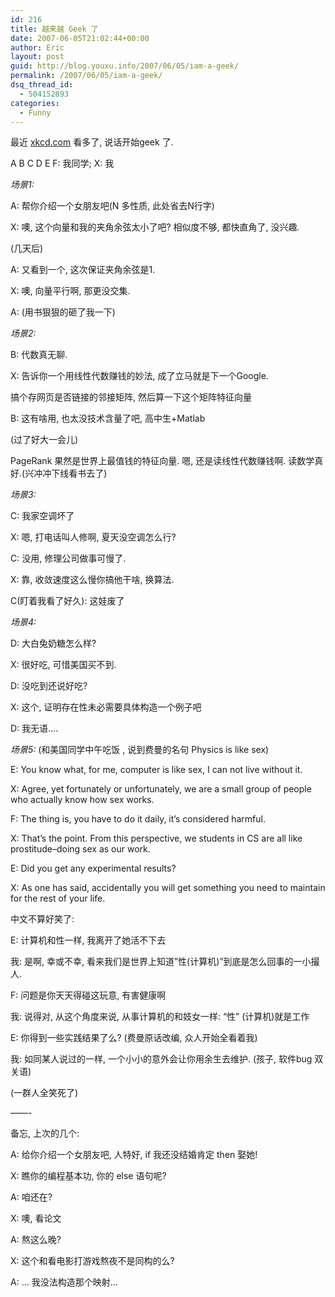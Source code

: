 ```yaml
---
id: 216
title: 越来越 Geek 了
date: 2007-06-05T21:02:44+00:00
author: Eric
layout: post
guid: http://blog.youxu.info/2007/06/05/iam-a-geek/
permalink: /2007/06/05/iam-a-geek/
dsq_thread_id:
  - 504152893
categories:
  - Funny
---
```

最近 <a href="http://xkcd.com/" target="_blank" onclick="return top.js.OpenExtLink(window,event,this)">xkcd.com</a> 看多了, 说话开始geek 了.
  
A B C D E F: 我同学; X: 我

<span style="font-style: italic">场景1:</span>
  
A: 帮你介绍一个女朋友吧(N 多性质, 此处省去N行字)
  
X: 噢, 这个向量和我的夹角余弦太小了吧? 相似度不够, 都快直角了, 没兴趣.
  
(几天后)
  
A: 又看到一个, 这次保证夹角余弦是1.
  
X: 噢, 向量平行啊, 那更没交集.
  
A: (用书狠狠的砸了我一下)

<span style="font-style: italic">场景2:</span>
  
B: 代数真无聊.
  
X: 告诉你一个用线性代数赚钱的妙法, 成了立马就是下一个Google.
  
搞个存网页是否链接的邻接矩阵, 然后算一下这个矩阵特征向量
  
B: 这有啥用, 也太没技术含量了吧, 高中生+Matlab
  
(过了好大一会儿)
  
PageRank 果然是世界上最值钱的特征向量. 嗯, 还是读线性代数赚钱啊. 读数学真好.(兴冲冲下线看书去了)

<span style="font-style: italic">场景3:</span>
  
C: 我家空调坏了
  
X: 嗯, 打电话叫人修啊, 夏天没空调怎么行?
  
C: 没用, 修理公司做事可慢了.
  
X: 靠, 收敛速度这么慢你搞他干啥, 换算法.
  
C(盯着我看了好久): 这娃废了

<span style="font-style: italic">场景4:</span>
  
D: 大白兔奶糖怎么样?
  
X: 很好吃, 可惜美国买不到.
  
D: 没吃到还说好吃?
  
X: 这个, 证明存在性未必需要具体构造一个例子吧
  
D: 我无语&#8230;.

<span style="font-style: italic">场景5:</span> (和美国同学中午吃饭 , 说到费曼的名句 Physics is like sex)

E: You know what, for me, computer is like sex, I can not live without it.
  
X: Agree, yet fortunately or unfortunately, we are a small group of people who actually know how sex works.
  
F: The thing is, you have to do it daily, it&#8217;s considered harmful.
  
X: That&#8217;s the point. From this perspective, we students in CS are all like prostitude&#8211;doing sex as our work.
  
E: Did you get any experimental results?
  
X: As one has said, accidentally you will get something you need to maintain for the rest of your life.

中文不算好笑了:

E: 计算机和性一样, 我离开了她活不下去
  
我: 是啊, 幸或不幸, 看来我们是世界上知道&#8221;性(计算机)&#8221;到底是怎么回事的一小撮人.
  
F: 问题是你天天得碰这玩意, 有害健康啊
  
我: 说得对, 从这个角度来说, 从事计算机的和妓女一样: &#8220;性&#8221; (计算机)就是工作
  
E: 你得到一些实践结果了么? (费曼原话改编, 众人开始全看着我)
  
我: 如同某人说过的一样, 一个小小的意外会让你用余生去维护. (孩子, 软件bug 双关语)
  
(一群人全笑死了)

&#8212;&#8212;-
  
备忘, 上次的几个:

A: 给你介绍一个女朋友吧, 人特好, if 我还没结婚肯定 then 娶她!
  
X: 瞧你的编程基本功, 你的 else 语句呢?

A: 咱还在?
  
X: 噢, 看论文
  
A: 熬这么晚?
  
X: 这个和看电影打游戏熬夜不是同构的么?
  
A: &#8230; 我没法构造那个映射&#8230;